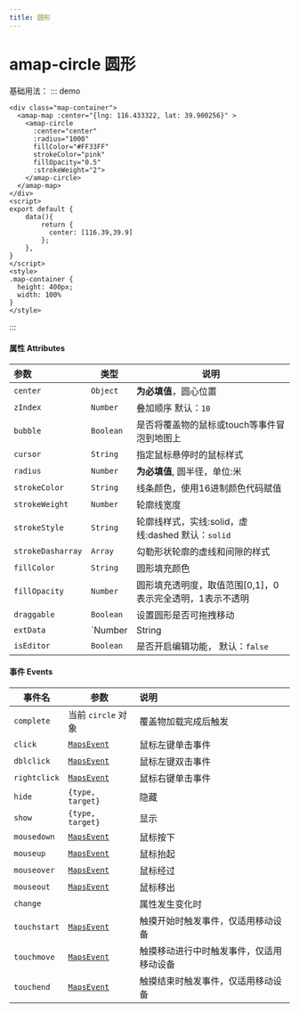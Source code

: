 ```yaml
---
title: 圆形
---
```

# amap-circle 圆形
基础用法：
::: demo
```vue
<div class="map-container">
  <amap-map :center="{lng: 116.433322, lat: 39.900256}" >
    <amap-circle
      :center="center"
      :radius="1000"
      fillColor="#FF33FF"
      strokeColor="pink"
      fillOpacity="0.5"
      :strokeWeight="2">
    </amap-circle>
  </amap-map>
</div>
<script>
export default {
    data(){
        return {
          center: [116.39,39.9]
        };
    },
}
</script>
<style>
.map-container {
  height: 400px;
  width: 100%
}
</style>
```
:::
#### 属性  Attributes

| 参数              | 类型                       | 说明                                                        |
| :---------------- | -------------------------- | ----------------------------------------------------------- |
| `center`            | `Object`                    | **为必填值**，圆心位置                    |
| `zIndex`          | `Number`                   | 叠加顺序  默认：`10`                          |
| `bubble`          | `Boolean`                  | 是否将覆盖物的鼠标或touch等事件冒泡到地图上                 |
| `cursor`          | `String`                   | 指定鼠标悬停时的鼠标样式                   |
| `radius`          | `Number`                   | **为必填值**, 圆半径，单位:米                    |
| `strokeColor`     | `String`                   | 线条颜色，使用16进制颜色代码赋值                            |
| `strokeWeight`    | `Number`                   | 轮廓线宽度                                                  |
| `strokeStyle`     | `String`                   | 轮廓线样式，实线:solid，虚线:dashed   默认：`solid`         |
| `strokeDasharray` | `Array`                    | 勾勒形状轮廓的虚线和间隙的样式                              |
| `fillColor`       | `String`                   | 圆形填充颜色                                              |
| `fillOpacity`     | `Number`                   | 圆形填充透明度，取值范围[0,1]，0表示完全透明，1表示不透明 |
| `draggable`       | `Boolean`                  | 设置圆形是否可拖拽移动                                    |
| `extData`         | `Number | String | Object` | 用户自定义属性                                              |
| `isEditor`        | `Boolean`                  | 是否开启编辑功能， 默认：`false`                             |

#### 事件 Events

| 事件名       | 参数                                                         | 说明                                     |
| ------------ | ------------------------------------------------------------ | :--------------------------------------- |
| `complete`   | 当前 `circle` 对象                                          | 覆盖物加载完成后触发                     |
| `click`      | [`MapsEvent`](https://lbs.amap.com/api/javascript-api/reference/event#MapsEvent) | 鼠标左键单击事件                         |
| `dblclick`   | [`MapsEvent`](https://lbs.amap.com/api/javascript-api/reference/event#MapsEvent) | 鼠标左键双击事件                         |
| `rightclick` | [`MapsEvent`](https://lbs.amap.com/api/javascript-api/reference/event#MapsEvent) | 鼠标右键单击事件                         |
| `hide`       | `{type, target}`                                             | 隐藏                                     |
| `show`       | `{type, target}`                                             | 显示                                     |
| `mousedown`  | [`MapsEvent`](https://lbs.amap.com/api/javascript-api/reference/event#MapsEvent) | 鼠标按下                                 |
| `mouseup`    | [`MapsEvent`](https://lbs.amap.com/api/javascript-api/reference/event#MapsEvent) | 鼠标抬起                                 |
| `mouseover`  | [`MapsEvent`](https://lbs.amap.com/api/javascript-api/reference/event#MapsEvent) | 鼠标经过                                 |
| `mouseout`   | [`MapsEvent`](https://lbs.amap.com/api/javascript-api/reference/event#MapsEvent) | 鼠标移出                                 |
| `change`     |                                                              | 属性发生变化时                           |
| `touchstart` | [`MapsEvent`](https://lbs.amap.com/api/javascript-api/reference/event#MapsEvent) | 触摸开始时触发事件，仅适用移动设备       |
| `touchmove`  | [`MapsEvent`](https://lbs.amap.com/api/javascript-api/reference/event#MapsEvent) | 触摸移动进行中时触发事件，仅适用移动设备 |
| `touchend`   | [`MapsEvent`](https://lbs.amap.com/api/javascript-api/reference/event#MapsEvent) | 触摸结束时触发事件，仅适用移动设备       |